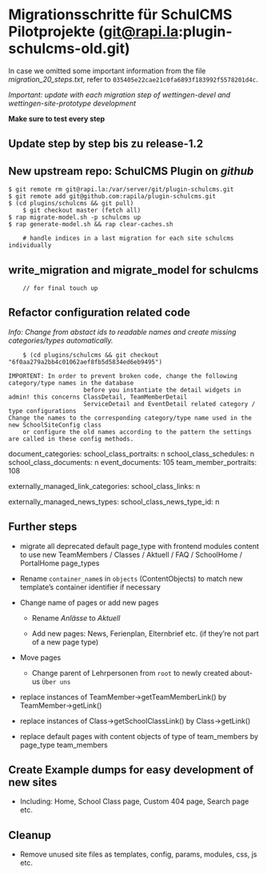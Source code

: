 # Migrationsschritte für SchulCMS Pilotprojekte (git@rapi.la:plugin-schulcms-old.git)

In case we omitted some important information from the file *migration_20_steps.txt*, refer to `035405e22cae21c0fa6893f183992f5578201d4c`.

*Important: update with each migration step of wettingen-devel and wettingen-site-prototype development*

**Make sure to test every step**

## Update step by step bis zu release-1.2


## New upstream repo: SchulCMS Plugin on *github*

    $ git remote rm git@rapi.la:/var/server/git/plugin-schulcms.git
    $ git remote add git@github.com:rapila/plugin-schulcms.git
    $ (cd plugins/schulcms && git pull)
		$ git checkout master (fetch all)
    $ rap migrate-model.sh -p schulcms up
    $ rap generate-model.sh && rap clear-caches.sh

		# handle indices in a last migration for each site schulcms individually

## write_migration and migrate_model for schulcms
		// for final touch up

## Refactor configuration related code

*Info: Change from abstact ids to readable names and create missing categories/types automatically.*

		$ (cd plugins/schulcms && git checkout "6f0aa279a2bb4c01062aef8fb5d5834ed6eb9495")

	IMPORTENT: In order to prevent broken code, change the following category/type names in the database
						 before you instantiate the detail widgets in admin! this concerns ClassDetail, TeamMemberDetail
						 ServiceDetail and EventDetail related category / type configurations
	Change the names to the corresponding category/type name used in the new SchoolSiteConfig class
		or configure the old names according to the pattern the settings are called in these config methods.

  document_categories:
    school_class_portraits: n
    school_class_schedules: n
    school_class_documents: n
    event_documents: 105
    team_member_portraits: 108

  externally_managed_link_categories:
    school_class_links: n

  externally_managed_news_types:
    school_class_news_type_id: n

## Further steps

- migrate all deprecated default page_type with frontend modules content to use new TeamMembers / Classes / Aktuell / FAQ / SchoolHome / PortalHome page_types

- Rename `container_name`s in `objects` (ContentObjects) to match new template’s container identifier if necessary

- Change name of pages or add new pages

  - Rename *Anlässe* to *Aktuell*

  - Add new pages: News, Ferienplan, Elternbrief etc. (if they’re not part of a new page type)

- Move pages

  * Change parent of Lehrpersonen from `root` to newly created about-us `Über uns`

- replace instances of TeamMember->getTeamMemberLink() by TeamMember->getLink()
- replace instances of Class->getSchoolClassLink() by Class->getLink()

- replace default pages with content objects of type of team_members by page_type team_members

## Create Example dumps for easy development of new sites

- Including: Home, School Class page, Custom 404 page, Search page etc.

## Cleanup

- Remove unused site files as templates, config, params, modules, css, js etc.
